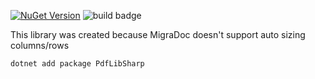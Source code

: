 [![NuGet Version](https://img.shields.io/nuget/v/PdfLibSharp?link=https%3A%2F%2Fwww.nuget.org%2Fpackages%2FPdfLibSharp)](https://www.nuget.org/packages/PdfLibSharp) ![build badge](https://github.com/snargledorf/PdfLibSharp/actions/workflows/build-and-test.yml/badge.svg)

This library was created because MigraDoc doesn't support auto sizing columns/rows

`dotnet add package PdfLibSharp`
